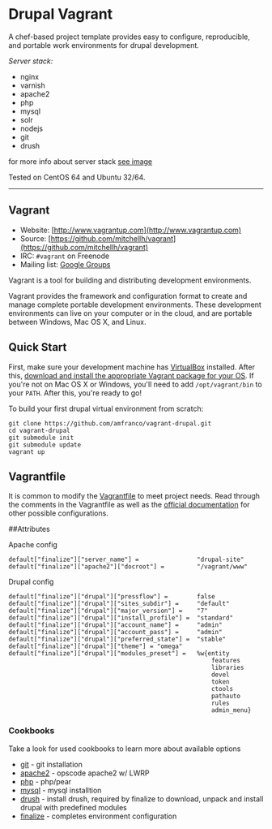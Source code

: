 # Drupal Vagrant

  A chef-based project template provides easy to configure, reproducible, and portable work environments for drupal development.

*Server stack:*

* nginx
* varnish
* apache2
* php
* mysql
* solr
* nodejs
* git
* drush

for more info about server stack [see image](http://www.unixguru.co.uk/wp-content/uploads/2013/02/UnixGuruNVAColour1.png)

Tested on CentOS 64 and Ubuntu 32/64.

-------------

## Vagrant

* Website: [http://www.vagrantup.com](http://www.vagrantup.com)
* Source: [https://github.com/mitchellh/vagrant](https://github.com/mitchellh/vagrant)
* IRC: `#vagrant` on Freenode
* Mailing list: [Google Groups](http://groups.google.com/group/vagrant-up)

Vagrant is a tool for building and distributing development environments.

Vagrant provides the framework and configuration format to create and
manage complete portable development environments. These development
environments can live on your computer or in the cloud, and are portable
between Windows, Mac OS X, and Linux.

## Quick Start

First, make sure your development machine has [VirtualBox](http://www.virtualbox.org)
installed. After this, [download and install the appropriate Vagrant package for your OS](http://downloads.vagrantup.com). If you're not on Mac OS X or Windows, you'll need
to add `/opt/vagrant/bin` to your `PATH`. After this, you're ready to go!

To build your first drupal virtual environment from scratch:

    git clone https://github.com/amfranco/vagrant-drupal.git
    cd vagrant-drupal
    git submodule init
    git submodule update
    vagrant up

## Vagrantfile

It is common to modify the [Vagrantfile](https://github.com/ksorokin/vagrant-drupal/blob/master/Vagrantfile) to meet project needs. Read through the comments in the Vagrantfile as well as the [official documentation](http://docs.vagrantup.com/v2/) for other possible configurations.

##Attributes

Apache config

    default["finalize"]["server_name"] =                "drupal-site"
    default["finalize"]["apache2"]["docroot"] =         "/vagrant/www"


Drupal config

    default["finalize"]["drupal"]["pressflow"] =        false
    default["finalize"]["drupal"]["sites_subdir"] =     "default"
    default["finalize"]["drupal"]["major_version"] =    "7"
    default["finalize"]["drupal"]["install_profile"] =  "standard"
    default["finalize"]["drupal"]["account_name"] =     "admin"
    default["finalize"]["drupal"]["account_pass"] =     "admin"
    default["finalize"]["drupal"]["preferred_state"] =  "stable"
    default["finalize"]["drupal"]["theme"] = "omega"
    default["finalize"]["drupal"]["modules_preset"] =   %w{entity
                                                            features
                                                            libraries
                                                            devel
                                                            token
                                                            ctools
                                                            pathauto
                                                            rules
                                                            admin_menu}

### Cookbooks

Take a look for used cookbooks to learn more about available options
* [git](https://github.com/opscode-cookbooks/git) - git installation
* [apache2](https://github.com/opscode-cookbooks/apache2) - opscode apache2 w/ LWRP
* [php](https://github.com/opscode-cookbooks/php) - php/pear
* [mysql](https://github.com/opscode-cookbooks/mysql) - mysql installtion
* [drush](https://github.com/ksorokin/chef-drush.git) - install drush, required by finalize to download, unpack and install drupal with predefined modules
* [finalize](https://github.com/ksorokin/vagrant-drupal/tree/master/cookbooks-local/finalize) - completes environment configuration

